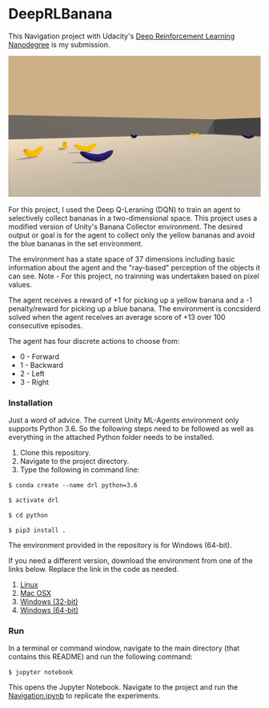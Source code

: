 # DeepRLBanana

This Navigation project with Udacity's [Deep Reinforcement Learning Nanodegree](https://www.udacity.com/course/deep-reinforcement-learning-nanodegree--nd893) is my submission. 

![bananas](bananas.gif)

For this project, I used the Deep Q-Leraning (DQN) to train an agent to selectively collect bananas in a two-dimensional space. This project uses a modified version of Unity's Banana Collector environment. The desired output or goal is for the agent to collect only the yellow bananas and avoid the blue bananas in the set environment.

The environment has a state space of 37 dimensions including basic information about the agent and the "ray-based" perception of the objects it can see. Note - For this project, no trainning was undertaken based on pixel values. 

The agent receives a reward of +1 for picking up a yellow banana and a -1 penalty/reward for picking up a blue banana. The environment is concsiderd solved when the agent receives an average score of +13 over 100 consecutive episodes. 

The agent has four discrete actions to choose from:
* 0 - Forward
* 1 - Backward
* 2 - Left
* 3 - Right

### Installation

Just a word of advice. The current Unity ML-Agents environment only supports Python 3.6. So the following steps need to be followed as well as everything in the attached Python folder needs to be installed.  

1. Clone this repository.
2. Navigate to the project directory.
3. Type the following in command line:

```shell
$ conda create --name drl python=3.6
```
 
```shell
$ activate drl
```
 
```shell
$ cd python
```
 
```shell
$ pip3 install .
```

The environment provided in the repository is for Windows (64-bit).

If you need a different version, download the environment from one of the links below. Replace the link in the code as needed.

1. [Linux](https://s3-us-west-1.amazonaws.com/udacity-drlnd/P1/Banana/Banana_Linux.zip)
2. [Mac OSX](https://s3-us-west-1.amazonaws.com/udacity-drlnd/P1/Banana/Banana.app.zip)
3. [Windows (32-bit)](https://s3-us-west-1.amazonaws.com/udacity-drlnd/P1/Banana/Banana_Windows_x86.zip)  
4. [Windows (64-bit)](https://s3-us-west-1.amazonaws.com/udacity-drlnd/P1/Banana/Banana_Windows_x86_64.zip)


### Run

In a terminal or command window, navigate to the main directory (that contains this README) and run the following command:

```shell
$ jupyter notebook
```
This opens the Jupyter Notebook. Navigate to the project and run the [Navigation.ipynb](https://github.com/avpresbitero/deep-rl-banana/blob/master/Navigation.ipynb) to replicate the experiments.
